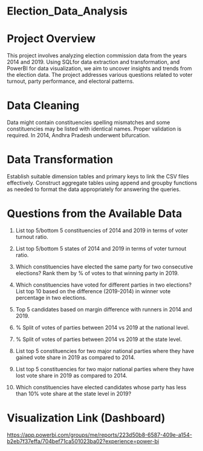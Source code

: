 # Election_Data_Analysis
# Project Overview
This project involves analyzing election commission data from the years 2014 and 2019. Using SQLfor data extraction and transformation, and PowerBI for data visualization, we aim to uncover insights and trends from the election data. The project addresses various questions related to voter turnout, party performance, and electoral patterns.

# Data Cleaning
Data might contain constituencies spelling mismatches and some constituencies may be listed with identical names. Proper validation is required. In 2014, Andhra Pradesh underwent bifurcation.

# Data Transformation
Establish suitable dimension tables and primary keys to link the CSV files effectively. Construct aggregate tables using append and groupby functions as needed to format the data appropriately for answering the queries.

# Questions from the Available Data
1. List top 5/bottom 5 constituencies of 2014 and 2019 in terms of voter turnout ratio.

2. List top 5/bottom 5 states of 2014 and 2019 in terms of voter turnout ratio.

3. Which constituencies have elected the same party for two consecutive elections? Rank them by % of votes to that winning party in 2019.

4. Which constituencies have voted for different parties in two elections? List top 10 based on the difference (2019-2014) in winner vote percentage in two elections.

5. Top 5 candidates based on margin difference with runners in 2014 and 2019.

6. % Split of votes of parties between 2014 vs 2019 at the national level.

7. % Split of votes of parties between 2014 vs 2019 at the state level.

8. List top 5 constituencies for two major national parties where they have gained vote share in 2019 as compared to 2014.

9. List top 5 constituencies for two major national parties where they have lost vote share in 2019 as compared to 2014.

10. Which constituencies have elected candidates whose party has less than 10% vote share at the state level in 2019?

# Visualization Link (Dashboard)
https://app.powerbi.com/groups/me/reports/223d50b8-6587-409e-a154-b2eb7f37effa/704bef71ca501023ba02?experience=power-bi
